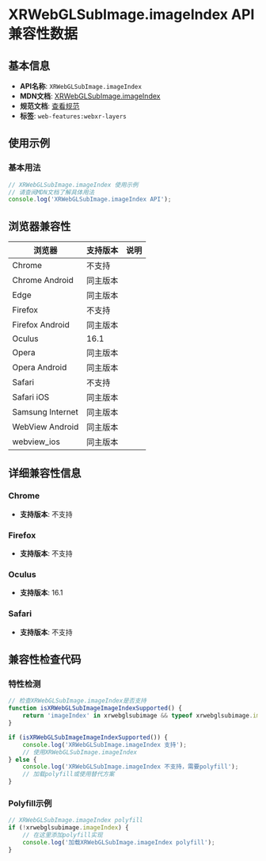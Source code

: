 # XRWebGLSubImage.imageIndex API 兼容性数据

## 基本信息

- **API名称**: `XRWebGLSubImage.imageIndex`
- **MDN文档**: [XRWebGLSubImage.imageIndex](https://developer.mozilla.org/docs/Web/API/XRWebGLSubImage/imageIndex)
- **规范文档**: [查看规范](https://immersive-web.github.io/layers/#dom-xrwebglsubimage-imageindex)
- **标签**: `web-features:webxr-layers`

## 使用示例

### 基本用法

```javascript
// XRWebGLSubImage.imageIndex 使用示例
// 请查阅MDN文档了解具体用法
console.log('XRWebGLSubImage.imageIndex API');
```

## 浏览器兼容性

| 浏览器 | 支持版本 | 说明 |
|--------|----------|------|
| Chrome | 不支持 |  |
| Chrome Android | 同主版本 |  |
| Edge | 同主版本 |  |
| Firefox | 不支持 |  |
| Firefox Android | 同主版本 |  |
| Oculus | 16.1 |  |
| Opera | 同主版本 |  |
| Opera Android | 同主版本 |  |
| Safari | 不支持 |  |
| Safari iOS | 同主版本 |  |
| Samsung Internet | 同主版本 |  |
| WebView Android | 同主版本 |  |
| webview_ios | 同主版本 |  |

## 详细兼容性信息

### Chrome

- **支持版本**: 不支持

### Firefox

- **支持版本**: 不支持

### Oculus

- **支持版本**: 16.1

### Safari

- **支持版本**: 不支持

## 兼容性检查代码

### 特性检测

```javascript
// 检查XRWebGLSubImage.imageIndex是否支持
function isXRWebGLSubImageImageIndexSupported() {
    return 'imageIndex' in xrwebglsubimage && typeof xrwebglsubimage.imageIndex === 'function';
}

if (isXRWebGLSubImageImageIndexSupported()) {
    console.log('XRWebGLSubImage.imageIndex 支持');
    // 使用XRWebGLSubImage.imageIndex
} else {
    console.log('XRWebGLSubImage.imageIndex 不支持，需要polyfill');
    // 加载polyfill或使用替代方案
}
```

### Polyfill示例

```javascript
// XRWebGLSubImage.imageIndex polyfill
if (!xrwebglsubimage.imageIndex) {
    // 在这里添加polyfill实现
    console.log('加载XRWebGLSubImage.imageIndex polyfill');
}
```

